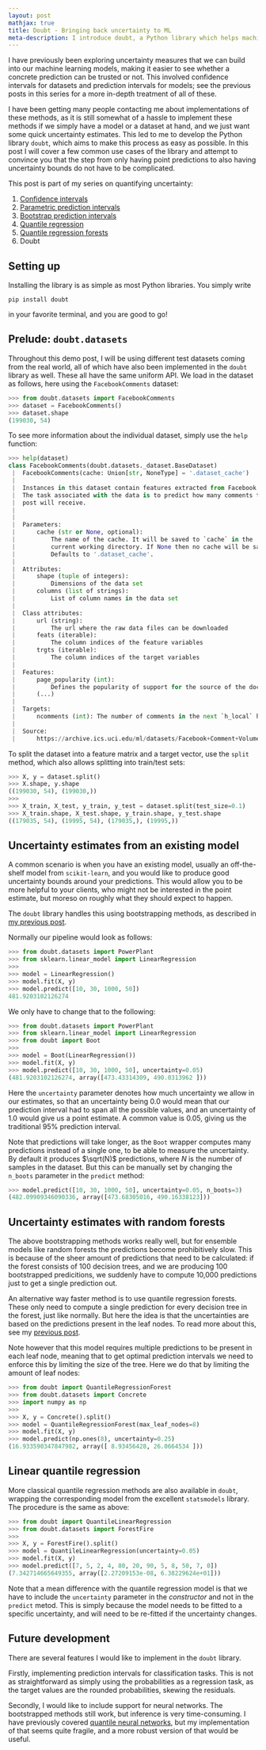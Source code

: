 ```yaml
---
layout: post
mathjax: true
title: Doubt - Bringing back uncertainty to ML
meta-description: I introduce doubt, a Python library which helps machine learning models produce prediction intervals, giving uncertainty bounds to their point-estimate predictions. It also includes linear quantile regression and quantile regression forests. Lastly, doubt.datasets includes >= 24 datasets with a uniform API.
---
```


I have previously been exploring uncertainty measures that we can build into
our machine learning models, making it easier to see whether a concrete
prediction can be trusted or not. This involved confidence intervals for
datasets and prediction intervals for models; see the previous posts in this
series for a more in-depth treatment of all of these.

I have been getting many people contacting me about implementations of these
methods, as it is still somewhat of a hassle to implement these methods if we
simply have a model or a dataset at hand, and we just want some quick
uncertainty estimates. This led to me to develop the Python library `doubt`,
which aims to make this process as easy as possible. In this post I will cover
a few common use cases of the library and attempt to convince you that the step
from only having point predictions to also having uncertainty bounds do not
have to be complicated.

This post is part of my series on quantifying uncertainty:
  1. [Confidence intervals](https://saattrupdan.github.io/2020-02-20-confidence/)
  2. [Parametric prediction intervals](https://saattrupdan.github.io/2020-02-26-parametric-prediction/)
  3. [Bootstrap prediction intervals](https://saattrupdan.github.io/2020-03-01-bootstrap-prediction/)
  4. [Quantile regression](https://saattrupdan.github.io/2020-03-09-quantile-regression/)
  5. [Quantile regression forests](https://saattrupdan.github.io/2020-04-05-quantile-regression-forests/)
  6. Doubt


## Setting up

Installing the library is as simple as most Python libraries. You simply write

```shell
pip install doubt
```

in your favorite terminal, and you are good to go!


## Prelude: `doubt.datasets`

Throughout this demo post, I will be using different test datasets coming from
the real world, all of which have also been implemented in the `doubt` library
as well. These all have the same uniform API. We load in the dataset as
follows, here using the `FacebookComments` dataset:

```python
>>> from doubt.datasets import FacebookComments
>>> dataset = FacebookComments()
>>> dataset.shape
(199030, 54)
```

To see more information about the individual dataset, simply use the `help`
function:

```python
>>> help(dataset)
class FacebookComments(doubt.datasets._dataset.BaseDataset)
 |  FacebookComments(cache: Union[str, NoneType] = '.dataset_cache')
 |
 |  Instances in this dataset contain features extracted from Facebook posts.
 |  The task associated with the data is to predict how many comments the
 |  post will receive.
 |
 |
 |  Parameters:
 |      cache (str or None, optional):
 |          The name of the cache. It will be saved to `cache` in the
 |          current working directory. If None then no cache will be saved.
 |          Defaults to '.dataset_cache'.
 |
 |  Attributes:
 |      shape (tuple of integers):
 |          Dimensions of the data set
 |      columns (list of strings):
 |          List of column names in the data set
 |
 |  Class attributes:
 |      url (string):
 |          The url where the raw data files can be downloaded
 |      feats (iterable):
 |          The column indices of the feature variables
 |      trgts (iterable):
 |          The column indices of the target variables
 |
 |  Features:
 |      page_popularity (int):
 |          Defines the popularity of support for the source of the document
 |      (...)
 |
 |  Targets:
 |      ncomments (int): The number of comments in the next `h_local` hours
 |
 |  Source:
 |      https://archive.ics.uci.edu/ml/datasets/Facebook+Comment+Volume+Dataset
```

To split the dataset into a feature matrix and a target vector, use the `split`
method, which also allows splitting into train/test sets:

```python
>>> X, y = dataset.split()
>>> X.shape, y.shape
((199030, 54), (199030,))
>>>
>>> X_train, X_test, y_train, y_test = dataset.split(test_size=0.1)
>>> X_train.shape, X_test.shape, y_train.shape, y_test.shape
((179035, 54), (19995, 54), (179035,), (19995,))
```


## Uncertainty estimates from an existing model

A common scenario is when you have an existing model, usually an off-the-shelf
model from `scikit-learn`, and you would like to produce good uncertainty
bounds around your predictions. This would allow you to be more helpful to your
clients, who might not be interested in the point estimate, but moreso on
roughly what they should expect to happen.

The `doubt` library handles this using bootstrapping methods, as described in
[my previous post](https://saattrupdan.github.io/2020-03-01-bootstrap-prediction/).

Normally our pipeline would look as follows:

```python
>>> from doubt.datasets import PowerPlant
>>> from sklearn.linear_model import LinearRegression
>>>
>>> model = LinearRegression()
>>> model.fit(X, y)
>>> model.predict([10, 30, 1000, 50])
481.9203102126274
```

We only have to change that to the following:

```python
>>> from doubt.datasets import PowerPlant
>>> from sklearn.linear_model import LinearRegression
>>> from doubt import Boot
>>>
>>> model = Boot(LinearRegression())
>>> model.fit(X, y)
>>> model.predict([10, 30, 1000, 50], uncertainty=0.05)
(481.9203102126274, array([473.43314309, 490.0313962 ]))
```

Here the `uncertainty` parameter denotes how much uncertainty we allow in our
estimates, so that an uncertainty being 0.0 would mean that our prediction
interval had to span all the possible values, and an uncertainty of 1.0 would
give us a point estimate. A common value is 0.05, giving us the traditional 95%
prediction interval.

Note that predictions will take longer, as the `Boot` wrapper computes many
predictions instead of a single one, to be able to measure the uncertainty. By
default it produces $\sqrt(N)$ predictions, where $N$ is the number of samples
in the dataset. But this can be manually set by changing the `n_boots`
parameter in the `predict` method:

```python
>>> model.predict([10, 30, 1000, 50], uncertainty=0.05, n_boots=3)
(482.09909346090336, array([473.68305016, 490.16338123]))
```

## Uncertainty estimates with random forests

The above bootstrapping methods works really well, but for ensemble models like
random forests the predictions become prohibitively slow. This is because of
the sheer amount of predictions that need to be calculated: if the forest
consists of 100 decision trees, and we are producing 100 bootstrapped
predicitions, we suddenly have to compute 10,000 predictions just to get a
single prediction out.

An alternative way faster method is to use quantile regression forests. These
only need to compute a single prediction for every decision tree in the forest,
just like normally. But here the idea is that the uncertainties are based on
the predictions present in the leaf nodes. To read more about this, see my
[previous post](https://saattrupdan.github.io/2020-04-05-quantile-regression-forests/).

Note however that this model requires multiple predictions to be present in
each leaf node, meaning that to get optimal prediction intervals we need to
enforce this by limiting the size of the tree. Here we do that by limiting the
amount of leaf nodes:

```python
>>> from doubt import QuantileRegressionForest
>>> from doubt.datasets import Concrete
>>> import numpy as np
>>>
>>> X, y = Concrete().split()
>>> model = QuantileRegressionForest(max_leaf_nodes=8)
>>> model.fit(X, y)
>>> model.predict(np.ones(8), uncertainty=0.25)
(16.933590347847982, array([ 8.93456428, 26.0664534 ]))
```

## Linear quantile regression

More classical quantile regression methods are also available in `doubt`,
wrapping the corresponding model from the excellent `statsmodels` library. The
procedure is the same as above:

```python
>>> from doubt import QuantileLinearRegression
>>> from doubt.datasets import ForestFire
>>>
>>> X, y = ForestFire().split()
>>> model = QuantileLinearRegression(uncertainty=0.05)
>>> model.fit(X, y)
>>> model.predict([7, 5, 2, 4, 80, 20, 90, 5, 8, 50, 7, 0])
(7.342714665649355, array([2.27209153e-08, 6.38229624e+01]))
```

Note that a mean difference with the quantile regression model is that we have
to include the `uncertainty` parameter in the *constructor* and not in the
`predict` metod. This is simply because the model needs to be fitted to a
specific uncertainty, and will need to be re-fitted if the uncertainty changes.


## Future development

There are several features I would like to implement in the `doubt` library.

Firstly, implementing prediction intervals for classification tasks. This is
not as straightforward as simply using the probabilities as a regression task,
as the target values are the rounded probabilities, skewing the residuals.

Secondly, I would like to include support for neural networks. The bootstrapped
methods still work, but inference is very time-consuming. I have previously
covered [quantile neural networks](https://saattrupdan.github.io/2020-03-09-quantile-regression/),
but my implementation of that seems quite fragile, and a more robust version
of that would be useful.
